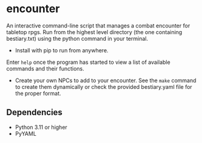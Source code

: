 # encounter

An interactive command-line script that manages a combat encounter for tabletop rpgs.
Run from the highest level directory (the one containing bestiary.txt) using the python command in your terminal.

* Install with pip to run from anywhere.

Enter `help` once the program has started to view a list of available commands and their functions.

* Create your own NPCs to add to your encounter. See the `make` command to create them dynamically or check the provided bestiary.yaml file for the proper format.

## Dependencies

* Python 3.11 or higher
* PyYAML
